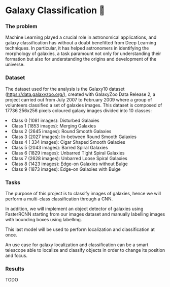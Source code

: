 # Galaxy Classification :milky_way:


### The problem 

 

Machine Learning played a crucial role in astronomical applications, and galaxy classification has without a doubt benefitted from Deep Learning techniques. In particular, it has helped astronomers in identifying the morphology of galaxies, a task paramount not only for understanding their formation but also for understanding the origins and development of the universe. 

 

### Dataset 


The dataset used for the analysis is the Galaxy10 dataset (https://data.galaxyzoo.org/), created with GalaxyZoo Data Release 2, a project carried out from July 2007 to February 2009 where a group of volunteers classified a set of galaxies images. This dataset is composed of 17736 256x256 pixels coloured galaxy images divided into 10 classes: 


<li>Class 0 (1081 images): Disturbed Galaxies 

<li>Class 1 (1853 images): Merging Galaxies 

<li>Class 2 (2645 images): Round Smooth Galaxies 

<li>Class 3 (2027 images): In-between Round Smooth Galaxies 

<li>Class 4 ( 334 images): Cigar Shaped Smooth Galaxies 

<li>Class 5 (2043 images): Barred Spiral Galaxies 

<li>Class 6 (1829 images): Unbarred Tight Spiral Galaxies 

<li>Class 7 (2628 images): Unbarred Loose Spiral Galaxies 

<li>Class 8 (1423 images): Edge-on Galaxies without Bulge 

<li>Class 9 (1873 images): Edge-on Galaxies with Bulge 


 

### Tasks 
The purpose of this project is to classify images of galaxies, hence we will perform a multi-class classification through a CNN. 

In addition, we will implement an object detector of galaxies using FasterRCNN starting from our images dataset and manually labelling images with bounding boxes using labelImg. 

This last model will be used to perform localization and classification at once. 

An use case for galaxy localization and classification can be a smart telescope able to localize and classify objects in order to change its position and focus. 

### Results

TODO
